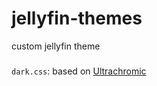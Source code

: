 # jellyfin-themes
custom jellyfin theme

###
`dark.css`: based on [Ultrachromic](https://github.com/CTalvio/Ultrachromic)
